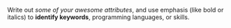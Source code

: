 Write out *some of your awesome attributes*, and use emphasis (like bold or italics) to **identify keywords**, programming languages, or skills. 

